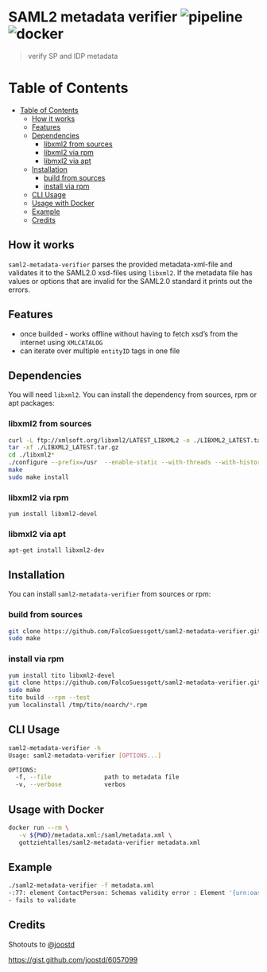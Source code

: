 # SAML2 metadata verifier ![pipeline](https://github.com/FalcoSuessgott/saml2-metadata-verifier/workflows/pipeline/badge.svg) ![docker](https://img.shields.io/docker/pulls/gottziehtalles/saml2-metadata-verifier)
> verify SP and IDP metadata 

Table of Contents
=================

   * [Table of Contents](#table-of-contents)
      * [How it works](#how-it-works)
      * [Features](#features)
      * [Dependencies](#dependencies)
         * [libxml2 from sources](#libxml2-from-sources)
         * [libxml2 via rpm](#libxml2-via-rpm)
         * [libmxl2 via apt](#libmxl2-via-apt)
      * [Installation](#installation)
         * [build from sources](#build-from-sources)
         * [install via rpm](#install-via-rpm)
      * [CLI Usage](#cli-usage)
      * [Usage with Docker](#usage-with-docker)
      * [Example](#example)
      * [Credits](#credits)


## How it works
`saml2-metadata-verifier` parses the provided metadata-xml-file and validates it to the SAML2.0 xsd-files using `libxml2`. If the metadata file has values or options that are invalid for the SAML2.0 standard it prints out the errors. 

## Features
* once builded - works offline without having to fetch xsd’s from the internet using `XMLCATALOG`
* can iterate over multiple `entityID` tags in one file


## Dependencies
You will need `libxml2`. You can install the dependency from sources, rpm or apt packages:

###  libxml2 from sources
```bash
curl -L ftp://xmlsoft.org/libxml2/LATEST_LIBXML2 -o ./LIBXML2_LATEST.tar.gz
tar -xf ./LIBXML2_LATEST.tar.gz
cd ./libxml2*
./configure --prefix=/usr  --enable-static --with-threads --with-history
make
sudo make install
```

### libxml2 via rpm
```
yum install libxml2-devel
```

### libmxl2 via apt
```
apt-get install libxml2-dev
```

## Installation
You can install `saml2-metadata-verifier` from sources or rpm:

### build from sources
```bash
git clone https://github.com/FalcoSuessgott/saml2-metadata-verifier.git
sudo make
```

### install via rpm 
```bash
yum install tito libxml2-devel
git clone https://github.com/FalcoSuessgott/saml2-metadata-verifier.git
sudo make
tito build --rpm --test
yum localinstall /tmp/tito/noarch/*.rpm
```

## CLI Usage
```bash
saml2-metadata-verifier -h                             
Usage: saml2-metadata-verifier [OPTIONS...]

OPTIONS:
  -f, --file               path to metadata file
  -v, --verbose            verbos
```

## Usage with Docker
```bash
docker run --rm \
   -v ${PWD}/metadata.xml:/saml/metadata.xml \
   gottziehtalles/saml2-metadata-verifier metadata.xml
```

## Example
```bash
./saml2-metadata-verifier -f metadata.xml
-:77: element ContactPerson: Schemas validity error : Element '{urn:oasis:names:tc:SAML:2.0:metadata}ContactPerson', attribute 'contactType': [facet 'enumeration'] The value 'developer' is not an element of the set {'technical', 'support', 'administrative', 'billing', 'other'}.
- fails to validate
```

## Credits
Shotouts to [@joostd](https://gist.github.com/joostd)

https://gist.github.com/joostd/6057099
